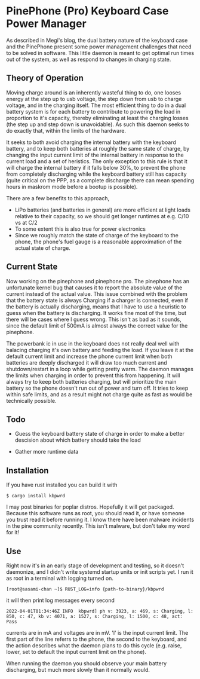 # PinePhone (Pro) Keyboard Case Power Manager

As described in Megi's blog, the dual battery nature of the keyboard
case and the PinePhone present some power management challenges that
need to be solved in software. This little daemon is meant to get
optimal run times out of the system, as well as respond to changes in
charging state.

## Theory of Operation

Moving charge around is an inherently wasteful thing to do, one looses
energy at the step up to usb voltage, the step down from usb to charge
voltage, and in the charging itself. The most efficient thing to do in
a dual battery system is for each battery to contribute to powering
the load in proportion to it's capacity, thereby eliminating at least
the charging losses (the step up and step down is unavoidable). As
such this daemon seeks to do exactly that, within the limits of the
hardware.

It seeks to both avoid charging the internal battery with the keyboard
battery, and to keep both batteries at roughly the same state of
charge, by changing the input current limit of the internal battery in
response to the current load and a set of heristics. The only
exception to this rule is that it will charge the internal battery if
it falls below 30%, to prevent the phone from completely discharging
while the keyboard battery still has capacity (quite critical on the
PPP, as a complete discharge there can mean spending hours in maskrom
mode before a bootup is possible).

There are a few benefits to this approach,

- LiPo batteries (and batteries in general) are more efficient at
  light loads relative to their capacity, so we should get longer
  runtimes at e.g. C/10 vs at C/2
- To some extent this is also true for power electronics
- Since we roughly match the state of charge of the keyboard to the
  phone, the phone's fuel gauge is a reasonable approximation of the
  actual state of charge.

## Current State

Now working on the pinephone and pinephone pro. The pinephone has an
unfortunate kernel bug that causes it to report the absolute value of
the current instead of the actual value. This issue combined with the
problem that the battery state is always Charging if a charger is
connected, even if the battery is actually discharging, means that I
have to use a heuristic to guess when the battery is discharging. It
works fine most of the time, but there will be cases where I guess
wrong. This isn't as bad as it sounds, since the default limit of
500mA is almost always the correct value for the pinephone.

The powerbank ic in use in the keyboard does not really deal well with
balacing charging it's own battery and feeding the load. If you leave
it at the default current limit and increase the phone current limit
when both batteries are deeply discharged it will draw too much
current and shutdown/restart in a loop while getting pretty warm. The
daemon manages the limits when charging in order to prevent this from
happening. It will always try to keep both batteries charging, but
will prioritize the main battery so the phone doesn't run out of power
and turn off. It tries to keep within safe limits, and as a result
might not charge quite as fast as would be technically possible.

## Todo

- Guess the keyboard battery state of charge in order to make a better
  descision about which battery should take the load

- Gather more runtime data

## Installation

If you have rust installed you can build it with

```
$ cargo install kbpwrd
```

I may post binaries for poplar distros. Hopefully it will get
packaged. Because this software runs as root, you should read it, or
have someone you trust read it before running it. I know there have
been malware incidents in the pine community recently. This isn't
malware, but don't take my word for it!

## Use

Right now it's in an early stage of development and testing, so it
doesn't daemonize, and I didn't write systemd startup units or init
scripts yet. I run it as root in a terminal with logging turned on.

```
[root@sasami-chan ~]$ RUST_LOG=info {path-to-binary}/kbpwrd
```

it will then print log messages every second

```
2022-04-01T01:34:46Z INFO  kbpwrd] ph v: 3923, a: 469, s: Charging, l: 850, c: 47, kb v: 4071, a: 1527, s: Charging, l: 1500, c: 48, act: Pass

```

currents are in mA and voltages are in mV. 'l' is the input current
limit. The first part of the line referrs to the phone, the second to
the keyboard, and the action describes what the daemon plans to do
this cycle (e.g. raise, lower, set to default the input current limit
on the phone).

When running the daemon you should observe your main battery
discharging, but much more slowly than it normally would.
